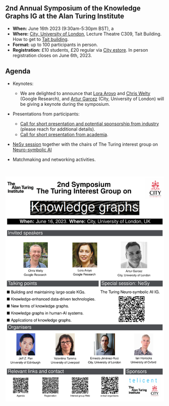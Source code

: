 ## 2nd Annual Symposium of the Knowledge Graphs IG at the Alan Turing Institute

- **When:** June 16th 2023 (9:30am-5:30pm BST), a
- **Where:** [City, University of London](https://www.city.ac.uk/), Lecture Theatre C309, Tait Building. How to get to [Tait building](https://goo.gl/maps/DkxQcdR5fSyuy1hy9).
- **Format:** up to 100 participants in person. 
- **Registration:** £10 students, £20 regular via [City estore](https://estore.city.ac.uk/product-catalogue/conference-events/events/2nd-symposium-of-the-alan-turing-institute-interest-group-on-knowledge-graphs). In person registration closes on June 6th, 2023.

## Agenda

- Keynotes:
  - We are delighted to announce that [Lora Aroyo](https://research.google/people/LoraAroyo/) and [Chris Welty](https://research.google/people/104789/) (Google Research), and [Artur Garcez](http://www.staff.city.ac.uk/~aag/) (City, University of London) will be giving a keynote during the symposium.

- Presentations from participants:
  - [Call for short presentation and potential sponsorship from industry](https://forms.gle/8M8Je79aHuz9Abb48) (please reach for additional details).
  - [Call for short presentation from academia](https://forms.gle/aYktpvP6CurTyzhMA).
 
- [NeSy session](http://www.neural-symbolic.org/) together with the chairs of The Turing interest group on [Neuro-symbolic AI](https://www.turing.ac.uk/research/interest-groups/neuro-symbolic-ai)

- Matchmaking and networking activities.

<br>
<p align="center">
<img src="https://raw.githubusercontent.com/turing-knowledge-graphs/meet-ups/main/poster-2nd-symposium-ig-kg.png" width="550" alt="Symposium">
</p>
